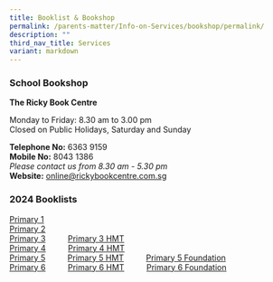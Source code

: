 ```yaml
---
title: Booklist & Bookshop
permalink: /parents-matter/Info-on-Services/bookshop/permalink/
description: ""
third_nav_title: Services
variant: markdown
---
```

### **School Bookshop**
**The Ricky Book Centre**

Monday to Friday: 8.30 am to 3.00 pm  
Closed on Public Holidays, Saturday and Sunday

**Telephone No:** 6363 9159  
**Mobile No:** 8043 1386 <br>
*Please contact us from 8.30 am - 5.30 pm*<br>
**Website:** <a href="https://www.rickybookcentre.com.sg/" target="_blank" rel="noopener noreferrer">online@rickybookcentre.com.sg</a>

### **2024 Booklists**
[Primary 1](/files/Info%20Hub/2024/unity%20primary%20school%20-%20booklist%20for%20ay2024%20-%20p1.pdf)
<br>[Primary 2](/files/Info%20Hub/2024/unity%20primary%20school%20-%20booklist%20for%20ay2024%20-%20p2.pdf)
<br>[Primary 3](/files/Info%20Hub/2024/unity%20primary%20school%20-%20booklist%20for%20ay2024%20-%20p3.pdf)&nbsp;&nbsp;&nbsp;&nbsp;&nbsp;&nbsp;&nbsp;&nbsp;&nbsp;&nbsp;[Primary 3 HMT](/files/Info%20Hub/2024/unity%20primary%20school%20-%20booklist%20for%20ay2024%20-%20p3%20hmt.pdf)
<br>[Primary 4](/files/Info%20Hub/2024/unity%20primary%20school%20-%20booklist%20for%20ay2024%20-%20p4.pdf)&nbsp;&nbsp;&nbsp;&nbsp;&nbsp;&nbsp;&nbsp;&nbsp;&nbsp;&nbsp;[Primary 4 HMT](/files/Info%20Hub/2024/unity%20primary%20school%20-%20booklist%20for%20ay2024%20-%20p4%20hmt.pdf)
<br>[Primary 5](/files/Info%20Hub/2024/unity%20primary%20school%20-%20booklist%20for%20ay2024%20-%20p5.pdf)&nbsp;&nbsp;&nbsp;&nbsp;&nbsp;&nbsp;&nbsp;&nbsp;&nbsp;&nbsp;[Primary 5 HMT](/files/Info%20Hub/2024/unity%20primary%20school%20-%20booklist%20for%20ay2024%20-%20p5%20hmt.pdf)&nbsp;&nbsp;&nbsp;&nbsp;&nbsp;&nbsp;&nbsp;&nbsp;&nbsp;&nbsp;[Primary 5 Foundation](/files/Info%20Hub/2024/unity%20primary%20school%20-%20booklist%20for%20ay2024%20-%20p5%20fdn.pdf)
<br>[Primary 6](/files/Info%20Hub/2024/unity%20primary%20school%20-%20booklist%20for%20ay2024%20-%20p6.pdf)&nbsp;&nbsp;&nbsp;&nbsp;&nbsp;&nbsp;&nbsp;&nbsp;&nbsp;&nbsp;[Primary 6 HMT](/files/Info%20Hub/2024/unity%20primary%20school%20-%20booklist%20for%20ay2024%20-%20p6%20hmt.pdf)&nbsp;&nbsp;&nbsp;&nbsp;&nbsp;&nbsp;&nbsp;&nbsp;&nbsp;&nbsp;[Primary 6 Foundation](/files/Info%20Hub/2024/unity%20primary%20school%20-%20booklist%20for%20ay2024%20-%20p6%20fdn.pdf)
